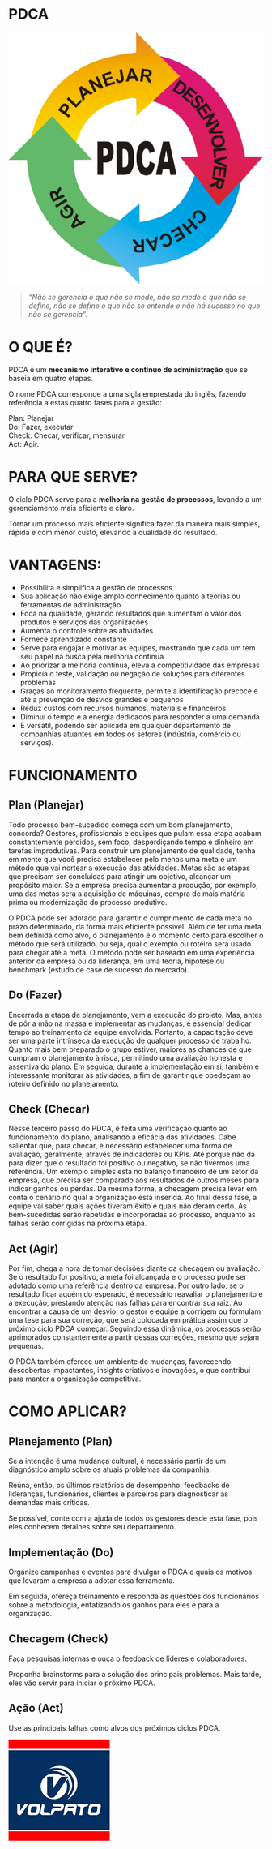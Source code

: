 # PDCA
![PDCA Example](/images/R.jpg)  
> *“Não se gerencia o que não se mede, não se mede o que não se define, não se define o que não se entende e não há sucesso no que não se gerencia”.*

# O QUE É?
PDCA é um **mecanismo interativo e contínuo de administração** que se baseia em quatro etapas.

O nome PDCA corresponde a uma sigla emprestada do inglês, fazendo referência a estas quatro fases para a gestão:

Plan: Planejar  
Do: Fazer, executar  
Check: Checar, verificar, mensurar  
Act: Agir.  

# PARA QUE SERVE?
O ciclo PDCA serve para a **melhoria na gestão de processos**, levando a um gerenciamento mais eficiente e claro.

Tornar um processo mais eficiente significa fazer da maneira mais simples, rápida e com menor custo, elevando a qualidade do resultado.

# VANTAGENS:
- Possibilita e simplifica a gestão de processos  
- Sua aplicação não exige amplo conhecimento quanto a teorias ou ferramentas de administração  
- Foca na qualidade, gerando resultados que aumentam o valor dos produtos e serviços das organizações  
- Aumenta o controle sobre as atividades  
- Fornece aprendizado constante   
- Serve para engajar e motivar as equipes, mostrando que cada um tem seu papel na busca pela melhoria contínua  
- Ao priorizar a melhoria contínua, eleva a competitividade das empresas  
- Propicia o teste, validação ou negação de soluções para diferentes problemas  
- Graças ao monitoramento frequente, permite a identificação precoce e até a prevenção de desvios grandes e pequenos  
- Reduz custos com recursos humanos, materiais e financeiros  
- Diminui o tempo e a energia dedicados para responder a uma demanda  
- É versátil, podendo ser aplicada em qualquer departamento de companhias atuantes em todos os setores (indústria, comércio ou serviços).  

# FUNCIONAMENTO
## Plan (Planejar)
Todo processo bem-sucedido começa com um bom planejamento, concorda?
Gestores, profissionais e equipes que pulam essa etapa acabam constantemente perdidos, sem foco, desperdiçando tempo e dinheiro em tarefas improdutivas.
Para construir um planejamento de qualidade, tenha em mente que você precisa estabelecer pelo menos uma meta e um método que vai nortear a execução das atividades.
Metas são as etapas que precisam ser concluídas para atingir um objetivo, alcançar um propósito maior.
Se a empresa precisa aumentar a produção, por exemplo, uma das metas será a aquisição de máquinas, compra de mais matéria-prima ou modernização do processo produtivo.

O PDCA pode ser adotado para garantir o cumprimento de cada meta no prazo determinado, da forma mais eficiente possível.
Além de ter uma meta bem definida como alvo, o planejamento é o momento certo para escolher o método que será utilizado, ou seja, qual o exemplo ou roteiro será usado para chegar até a meta.
O método pode ser baseado em uma experiência anterior da empresa ou da liderança, em uma teoria, hipótese ou benchmark (estudo de case de sucesso do mercado).

## Do (Fazer)
Encerrada a etapa de planejamento, vem a execução do projeto.
Mas, antes de pôr a mão na massa e implementar as mudanças, é essencial dedicar tempo ao treinamento da equipe envolvida.
Portanto, a capacitação deve ser uma parte intrínseca da execução de qualquer processo de trabalho.
Quanto mais bem preparado o grupo estiver, maiores as chances de que cumpram o planejamento à risca, permitindo uma avaliação honesta e assertiva do plano.
Em seguida, durante a implementação em si, também é interessante monitorar as atividades, a fim de garantir que obedeçam ao roteiro definido no planejamento.

## Check (Checar)
Nesse terceiro passo do PDCA, é feita uma verificação quanto ao funcionamento do plano, analisando a eficácia das atividades.
Cabe salientar que, para checar, é necessário estabelecer uma forma de avaliação, geralmente, através de indicadores ou KPIs.
Até porque não dá para dizer que o resultado foi positivo ou negativo, se não tivermos uma referência.
Um exemplo simples está no balanço financeiro de um setor da empresa, que precisa ser comparado aos resultados de outros meses para indicar ganhos ou perdas.
Da mesma forma, a checagem precisa levar em conta o cenário no qual a organização está inserida.
Ao final dessa fase, a equipe vai saber quais ações tiveram êxito e quais não deram certo.
As bem-sucedidas serão repetidas e incorporadas ao processo, enquanto as falhas serão corrigidas na próxima etapa.

## Act (Agir)
Por fim, chega a hora de tomar decisões diante da checagem ou avaliação.
Se o resultado for positivo, a meta foi alcançada e o processo pode ser adotado como uma referência dentro da empresa.
Por outro lado, se o resultado ficar aquém do esperado, é necessário reavaliar o planejamento e a execução, prestando atenção nas falhas para encontrar sua raiz.
Ao encontrar a causa de um desvio, o gestor e equipe a corrigem ou formulam uma tese para sua correção, que será colocada em prática assim que o próximo ciclo PDCA começar.
Seguindo essa dinâmica, os processos serão aprimorados constantemente a partir dessas correções, mesmo que sejam pequenas.

O PDCA também oferece um ambiente de mudanças, favorecendo descobertas impactantes, insights criativos e inovações, o que contribui para manter a organização competitiva.

# COMO APLICAR?
## Planejamento (Plan)
Se a intenção é uma mudança cultural, é necessário partir de um diagnóstico amplo sobre os atuais problemas da companhia.

Reúna, então, os últimos relatórios de desempenho, feedbacks de lideranças, funcionários, clientes e parceiros para diagnosticar as demandas mais críticas.

Se possível, conte com a ajuda de todos os gestores desde esta fase, pois eles conhecem detalhes sobre seu departamento.

## Implementação (Do)
Organize campanhas e eventos para divulgar o PDCA e quais os motivos que levaram a empresa a adotar essa ferramenta.

Em seguida, ofereça treinamento e responda às questões dos funcionários sobre a metodologia, enfatizando os ganhos para eles e para a organização.

## Checagem (Check)
Faça pesquisas internas e ouça o feedback de líderes e colaboradores.

Proponha brainstorms para a solução dos principais problemas. Mais tarde, eles vão servir para iniciar o próximo PDCA.

## Ação (Act)
Use as principais falhas como alvos dos próximos ciclos PDCA.  

![logo Volpato](/images/logo-volpato-small.png)  
